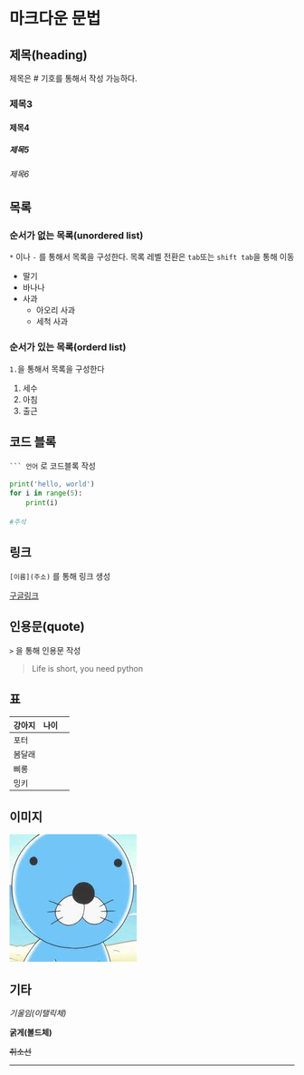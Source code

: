 # 마크다운 문법



## 제목(heading)

제목은 # 기호를 통해서 작성 가능하다.

### 제목3

#### 제목4

##### 제목5

###### 제목6



## 목록

### 순서가 없는 목록(unordered list)

`*` 이나 `-` 를 통해서 목록을 구성한다. 목록 레벨 전환은 `tab`또는 `shift tab`을 통해 이동

- 딸기
- 바나나
- 사과
  - 아오리 사과
  - 세척 사과



### 순서가 있는 목록(orderd list)

`1.`을 통해서 목록을 구성한다

1. 세수
2. 아침
3. 출근



## 코드 블록

` ``` 언어 ` 로 코드블록 작성

```python
print('hello, world')
for i in range(5):
    print(i)

#주석
```



## 링크

` [이름](주소) ` 를 통해 링크 생성

[구글링크](www.google.co.kr)



## 인용문(quote)

`>` 을 통해 인용문 작성

> Life is short, you need python



## 표

| 강아지 | 나이 |      |
| :----- | ---- | ---- |
| 포터   |      |      |
| 봄달래 |      |      |
| 삐롱   |      |      |
| 밍키   |      |      |



## 이미지

![다운로드](markdown.assets/다운로드.jpg)



## 기타

*기울임(이탤릭체)*

**굵게(볼드체)**

~~취소선~~

---







